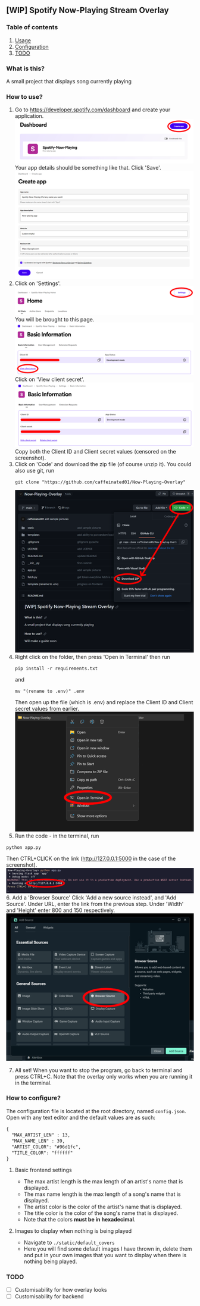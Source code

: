 ## [WIP] Spotify Now-Playing Stream Overlay

### Table of contents

1. [ Usage ](#usage)
2. [ Configuration ](#configuration)
3. [ TODO ](#todo)
   <a name="what"></a>

### What is this?

A small project that displays song currently playing

<a name="usage"></a>

### How to use?

1. Go to https://developer.spotify.com/dashboard and create your application.
   ![Step 1](assets/1.1.png)
   Your app details should be something like that. Click 'Save'.
   ![Step 1](assets/1.2.png)
2. Click on 'Settings'.
   ![Step 2](assets/2.1.png)
   You will be brought to this page.
   ![Step 2](assets/2.2.png)
   Click on 'View client secret'.
   ![Step 2](assets/2.3.png)
   Copy both the Client ID and Client secret values (censored on the screenshot).
3. Click on 'Code' and download the zip file (of course unzip it).
   You could also use git, run
   ```
   git clone "https://github.com/caffeinated01/Now-Playing-Overlay"
   ```
   ![Step 3](assets/3.png)
4. Right click on the folder, then press 'Open in Terminal' then run
   ```
   pip install -r requirements.txt
   ```
   and
   ```
   mv "(rename to .env)" .env
   ```
   Then open up the file (which is .env) and replace the Client ID and Client secret values from earlier.
   ![Step 4](assets/4.png)
5. Run the code - in the terminal, run

```
python app.py
```

Then CTRL+CLICK on the link (http://127.0.0.1:5000 in the case of the screenshot).
![Step 5](assets/5.png) 6. Add a 'Browser Source'
Click 'Add a new source instead', and 'Add Source'. Under URL, enter the link from the previous step. Under 'Width' and 'Height' enter 800 and 150 respectively.
![Step 6](assets/6.png)

7. All set! When you want to stop the program, go back to terminal and press CTRL+C. Note that the overlay only works when you are running it in the terminal.

<a name="configuration"></a>

### How to configure?

The configuration file is located at the root directory, named `config.json`. Open with any text editor and the default values are as such:

```
{
  "MAX_ARTIST_LEN" : 13,
  "MAX_NAME_LEN" : 39,
  "ARTIST_COLOR": "#96d1fc",
  "TITLE_COLOR": "ffffff"
}
```

1. Basic frontend settings

   - The max artist length is the max length of an artist's name that is displayed.
   - The max name length is the max length of a song's name that is displayed.
   - The artist color is the color of the artist's name that is displayed.
   - The title color is the color of the song's name that is displayed.
   - Note that the colors **must be in hexadecimal**.

2. Images to display when nothing is being played
   - Navigate to `./static/default_covers`
   - Here you will find some default images I have thrown in, delete them and put in your own images that you want to display when there is nothing being played.

<a name="todo"></a>

### TODO

- [ ] Customisability for how overlay looks
- [ ] Customisability for backend
